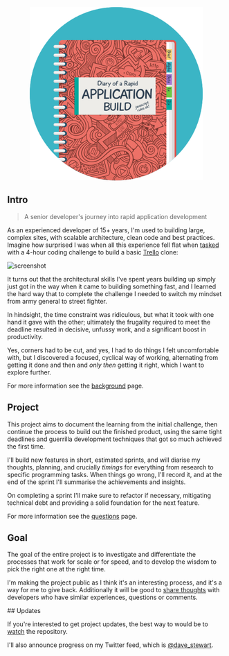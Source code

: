 <div style="text-align: center;"><img src="assets/logo.png" height="400"></div>

## Intro

> A senior developer's journey into rapid application development

As an experienced developer of 15+ years, I'm used to building large, complex sites, with scalable architecture, clean code and best practices. Imagine how surprised I was when all this experience fell flat when [tasked](intro/background) with a 4-hour coding challenge to build a basic [Trello](https://trello.com) clone:

![screenshot](https://github.com/davestewart/vue-trello-clone/raw/master/docs/screenshot.png)

It turns out that the architectural skills I've spent years building up simply just got in the way when it came to building something fast, and I learned the hard way that to complete the challenge I needed to switch my mindset from army general to street fighter.

In hindsight, the time constraint was ridiculous, but what it took with one hand it gave with the other; ultimately the frugality required to meet the deadline resulted in decisive, unfussy work, and a significant boost in productivity.

Yes, corners had to be cut, and yes, I had to do things I felt uncomfortable with, but I discovered a focused, cyclical way of working, alternating from getting it done and then and *only then* getting it right, which I want to explore further.

For more information see the [background](intro/background.md) page.


## Project

This project aims to document the learning from the initial challenge, then continue the process to build out the finished product, using the same tight deadlines and guerrilla development techniques that got so much achieved the first time.

I'll build new features in short, estimated sprints, and will diarise my thoughts, planning, and crucially *timings* for everything from research to specific programming tasks. When things go wrong, I'll record it, and at the end of the sprint I'll summarise the achievements and insights.

On completing a sprint I'll make sure to refactor if necessary, mitigating technical debt and providing a solid foundation for the next feature.

For more information see the [questions](intro/questions.md) page.

## Goal

The goal of the entire project is to investigate and differentiate the processes that work for scale or for speed, and to develop the wisdom to pick the right one at the right time.

I'm making the project public as I think it's an interesting process, and it's a way for me to give back. Additionally it will be good to [share thoughts](https://github.com/davestewart/app-diary/issues) with developers who have similar experiences, questions or comments.


## Updates

If you're interested to get project updates, the best way to would be to [watch](https://github.com/davestewart/app-diary/subscription) the repository.

I'll also announce progress on my Twitter feed, which is [@dave_stewart](https://twitter.com/dave_stewart).

